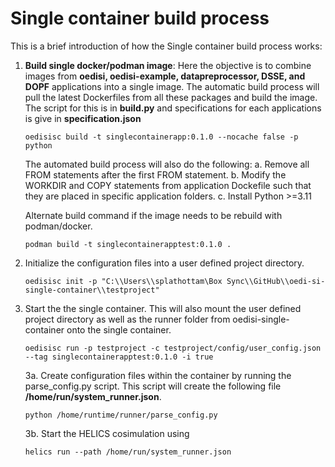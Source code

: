 # Single container build process
This is a brief introduction of how the Single container build process works:

1. **Build single docker/podman image**: Here the objective is to combine images from **oedisi, oedisi-example, datapreprocessor, DSSE, and DOPF** applications into a single image. The automatic build process will pull the latest Dockerfiles from all these packages and build the image. The script for this is in **build.py** and specifications for each applications is give in **specification.json**
    ```shell
    oedisisc build -t singlecontainerapp:0.1.0 --nocache false -p python
    ```

    The automated build process will also do the following:
    a. Remove all FROM statements after the first FROM statement.
    b. Modify the WORKDIR and COPY statements from application Dockefile such that they are placed in specific application folders. 
    c. Install Python >=3.11
    
    Alternate build command if the image needs to be rebuild with podman/docker.
    ```shell
    podman build -t singlecontainerapptest:0.1.0 .
    ```
    
2. Initialize the configuration files into a user defined project directory.
    ```shell
    oedisisc init -p "C:\\Users\\splathottam\Box Sync\\GitHub\\oedi-si-single-container\\testproject"
    ```

3. Start the the single container. This will also mount the user defined project directory as well as the runner folder from oedisi-single-container onto the single container.
    ```shell
    oedisisc run -p testproject -c testproject/config/user_config.json --tag singlecontainerapptest:0.1.0 -i true
    ```
    3a. Create configuration files within the container by running the parse_config.py script. This script will create the following file **/home/run/system_runner.json**.
    
    ```shell
    python /home/runtime/runner/parse_config.py
    ```
     3b. Start the HELICS cosimulation using 
    ```shell
    helics run --path /home/run/system_runner.json 
    ```
